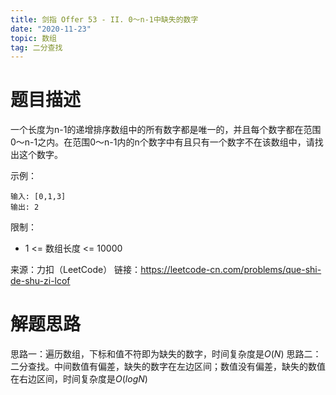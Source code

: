 ```yaml
---
title: 剑指 Offer 53 - II. 0～n-1中缺失的数字
date: "2020-11-23"
topic: 数组
tag: 二分查找
---
```

# 题目描述

一个长度为n-1的递增排序数组中的所有数字都是唯一的，并且每个数字都在范围0～n-1之内。在范围0～n-1内的n个数字中有且只有一个数字不在该数组中，请找出这个数字。

示例：
```
输入: [0,1,3]
输出: 2
```

限制：
- 1 <= 数组长度 <= 10000

来源：力扣（LeetCode）
链接：https://leetcode-cn.com/problems/que-shi-de-shu-zi-lcof


# 解题思路

思路一：遍历数组，下标和值不符即为缺失的数字，时间复杂度是$O(N)$
思路二：二分查找。中间数值有偏差，缺失的数字在左边区间；数值没有偏差，缺失的数值在右边区间，时间复杂度是$O(logN)$